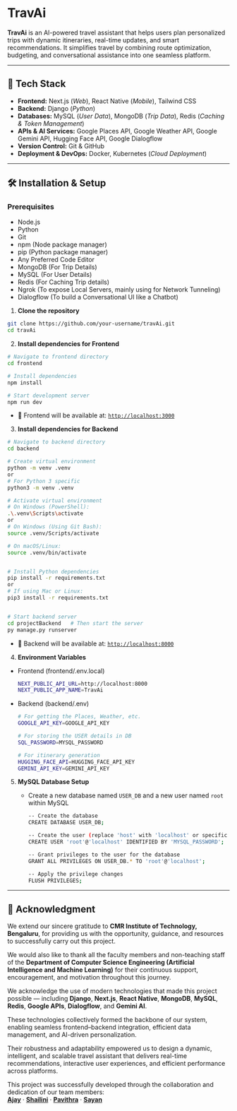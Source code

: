 # TravAi

**TravAi** is an AI-powered travel assistant that helps users plan personalized trips with dynamic itineraries, real-time updates, and smart recommendations. It simplifies travel by combining route optimization, budgeting, and conversational assistance into one seamless platform.

---

## 🧠 Tech Stack

- **Frontend:** Next.js (*Web*), React Native (*Mobile*), Tailwind CSS  
- **Backend:** Django (*Python*)  
- **Databases:** MySQL (*User Data*), MongoDB (*Trip Data*), Redis (*Caching & Token Management*)  
- **APIs & AI Services:** Google Places API, Google Weather API, Google Gemini API, Hugging Face API, Google Dialogflow  
- **Version Control:** Git & GitHub
- **Deployment & DevOps:** Docker, Kubernetes (*Cloud Deployment*)  


---

## 🛠️ Installation & Setup

### Prerequisites

- Node.js 
- Python 
- Git
- npm (Node package manager)
- pip (Python package manager)
- Any Preferred Code Editor
- MongoDB (For Trip Details)
- MySQL (For User Details)
- Redis (For Caching Trip details)
- Ngrok (To expose Local Servers, mainly using for Network Tunneling)
- Dialogflow (To build a Conversational UI like a Chatbot)

1. **Clone the repository**

```bash
git clone https://github.com/your-username/travAi.git
cd travAi
```

2. **Install dependencies for Frontend**

```bash
# Navigate to frontend directory
cd frontend

# Install dependencies
npm install

# Start development server
npm run dev
```

- 📍 Frontend will be available at: [`http://localhost:3000`](http://localhost:3000)

3. **Install dependencies for Backend**

```bash
# Navigate to backend directory
cd backend

# Create virtual environment
python -m venv .venv
or
# For Python 3 specific
python3 -m venv .venv

# Activate virtual environment
# On Windows (PowerShell):
.\.venv\Scripts\activate
or
# On Windows (Using Git Bash):
source .venv/Scripts/activate

# On macOS/Linux:
source .venv/bin/activate


# Install Python dependencies
pip install -r requirements.txt
or
# If using Mac or Linux:
pip3 install -r requirements.txt


# Start backend server
cd projectBackend   # Then start the server
py manage.py runserver
```
- 📍 Backend will be available at: [`http://localhost:8000`](http://127.0.0.1:8000)

4. **Environment Variables**

- Frontend (frontend/.env.local)

    ```bash
    NEXT_PUBLIC_API_URL=http://localhost:8000
    NEXT_PUBLIC_APP_NAME=TravAi
    ```

- Backend (backend/.env)

    ```bash
    # For getting the Places, Weather, etc.
    GOOGLE_API_KEY=GOOGLE_API_KEY

    # For storing the USER details in DB
    SQL_PASSWORD=MYSQL_PASSWORD

    # For itinerary generation
    HUGGING_FACE_API=HUGGING_FACE_API_KEY
    GEMINI_API_KEY=GEMINI_API_KEY
    ```

5. **MySQL Database Setup**

    - Create a new database named `USER_DB` and a new user named `root` within MySQL 
    
        ```bash
        -- Create the database
        CREATE DATABASE USER_DB;

        -- Create the user (replace 'host' with 'localhost' or specific host)
        CREATE USER 'root'@'localhost' IDENTIFIED BY 'MYSQL_PASSWORD';

        -- Grant privileges to the user for the database
        GRANT ALL PRIVILEGES ON USER_DB.* TO 'root'@'localhost';

        -- Apply the privilege changes
        FLUSH PRIVILEGES;
        ```

---

## 🙏 Acknowledgment

We extend our sincere gratitude to **CMR Institute of Technology, Bengaluru**, for providing us with the opportunity, guidance, and resources to successfully carry out this project.  

We would also like to thank all the faculty members and non-teaching staff of the **Department of Computer Science Engineering (Artificial Intelligence and Machine Learning)** for their continuous support, encouragement, and motivation throughout this journey.  

We acknowledge the use of modern technologies that made this project possible — including **Django**, **Next.js**, **React Native**, **MongoDB**, **MySQL**, **Redis**, **Google APIs**, **Dialogflow**, and **Gemini AI**. 

These technologies collectively formed the backbone of our system, enabling seamless frontend–backend integration, efficient data management, and AI-driven personalization. 

Their robustness and adaptability empowered us to design a dynamic, intelligent, and scalable travel assistant that delivers real-time recommendations, interactive user experiences, and efficient performance across platforms.  

This project was successfully developed through the collaboration and dedication of our team members:  
**[Ajay](https://github.com/ajay210100)** · **[Shailini](https://github.com/Shailini-M)** · **[Pavithra](https://github.com/Pavithra329)** · **[Sayan](https://github.com/Sayan-Mondal2022)**
